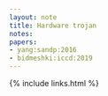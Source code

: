 ```yaml
---
layout: note
title: Hardware trojan
notes:
papers:
- yang:sandp:2016
- bidmeshki:iccd:2019
---
```



{% include links.html %}
